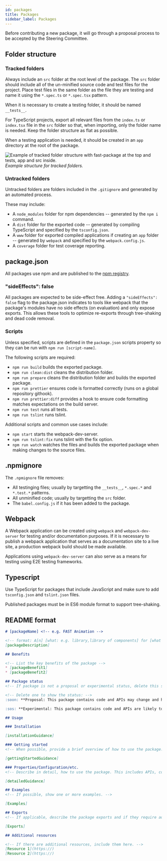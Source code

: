 ```yaml
---
id: packages
title: Packages
sidebar_label: Packages
---
```


Before contributing a new package, it will go through a proposal process to be accepted by the Steering Committee.

## Folder structure

### Tracked folders

Always include an `src` folder at the root level of the package. The `src` folder should include all of the un-minified source code and test files for the project. Place test files in the same folder as the file they are testing and name it using the `*.spec.ts` or `*.spec.tsx` pattern.

When it is necessary to create a testing folder, it should be named `__tests__`.

For TypeScript projects, export all relevant files from the `index.ts` or `index.tsx` file in the `src` folder so that, when importing, only the folder name is needed. Keep the folder structure as flat as possible.

When a testing application is needed, it should be created in an `app` directory at the root of the package.

![Example of tracked folder structure with fast-package at the top and __tests__, app and src inside.](https://res.cloudinary.com/fast-dna/image/upload/v1546297640/creating_packages_tracked_folders.webp "")
*Example structure for tracked folders.*

### Untracked folders

Untracked folders are folders included in the `.gitignore` and generated by an automated process.

These may include:

* A `node_modules` folder for npm dependencies -- generated by the `npm i` command.
* A `dist` folder for the exported code -- generated by compiling TypeScript and specified by the `tsconfig.json`.
* A `www` folder for exported compiled applications if creating an `app` folder -- generated by `webpack` and specified by the `webpack.config.js`.
* A `coverage` folder for test coverage reporting.

## package.json

All packages use npm and are published to the [npm registry](https://www.npmjs.com/).

### "sideEffects": false

All packages are expected to be side-effect free. Adding a `"sideEffects": false` flag to the package.json indicates to tools like webpack that the package's modules have no side effects (on evaluation) and only expose exports. This allows these tools to optimize re-exports through tree-shaking and dead code removal.

### Scripts

Unless specified, scripts are defined in the `package.json` scripts property so they can be run with `npm run [script-name]`.

The following scripts are required:

* `npm run build` builds the exported package.
* `npm run clean:dist` cleans the distribution folder.
* `npm run prepare` cleans the distribution folder and builds the exported package.
* `npm run prettier` ensures code is formatted correctly (runs on a global repository githook).
* `npm run prettier:diff` provides a hook to ensure code formatting matches expectations on the build server.
* `npm run test` runs all tests.
* `npm run tslint` runs tslint.

Additional scripts and common use cases include:

* `npm start` starts the webpack-dev-server.
* `npm run tslint:fix` runs tslint with the fix option.
* `npm run watch` watches the files and builds the exported package when making changes to the source files.

## .npmignore

The `.npmignore` file removes:

* All testinging files; usually by targetting the `__tests__`, `*.spec.*` and `*.test.*` patterns.
* All unminified code; usually by targetting the `src` folder.
* The `babel.config.js` if it has been added to the package.

## Webpack

A Webpack application can be created using `webpack` and `webpack-dev-server` for testing and/or documentation purposes. If it is necessary to publish a webpack application that serves as a documentation site to a live site, a production webpack build should be made available.

Applications using `webpack-dev-server` can also serve as a means for testing using E2E testing frameworks.

## Typescript

Use TypeScript for packages that include JavaScript and make sure to add `tsconfig.json` and `tslint.json` files.

Published packages must be in ES6 module format to support tree-shaking.

## README format

```markdown
# [packageName] <!-- e.g. FAST Animation -->

<!-- format: A[n] [what: e.g. library,library of components] for [what does it do?]. -->
[packageDescription]

## Benefits

<!-- List the key benefits of the package -->
* [packageBenefit1]
* [packageBenefit2]

## Package status
<!-- If package is not a proposal or experimental status, delete this section -->

<!-- Delete one to show the status: -->
:soon: **Proposal: This package contains code and APIs may change and have gaps in stability, testing and documentation. Your feedback is encouraged.**

:sos: **Experimental: This package contains code and APIs are likely to change, may not be stable, and may be missing tests and documentation.**

## Usage

### Installation

[installationGuidance]

### Getting started
<!-- When possible, provide a brief overview of how to use the package. This should be the minimum work required to get a meaningful understanding of how the package works -->

[gettingStartedGuidance]

### Properties/Configuration/etc.
<!-- Describe in detail, how to use the package. This includes APIs, configurations, ... -->

[detailedGuidance]

## Examples
<!-- If possible, show one or more examples. -->

[Examples]

## Exports
<!-- If applicable, describe the package exports and if they require additional configuration, for example because they are exported as ES6 and therefore need babel or some other method of transpiling to ES2015. -->

[Exports]

## Additional resources

<!-- If there are additional resources, include them here. -->
[Resource 1](https://)
[Resource 2](https://)
```